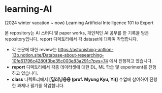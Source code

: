 # learning-AI
(2024 winter vacation ~ now) Learning Artificial Intelligence 101 to Expert

본 repository는 AI 스터디 및 paper works, 개인적인 AI 공부를 한 기록을 담은 repository입니다. report 디렉토리에서 각 dataset에 대하여 작업합니다.

- 각 논문에 대한 review는 https://astonishing-antlion-13b.notion.site/Database-about-researching-10fe61796c4280f3be35c003e83a291c?pvs=74 에서 진행하고 있습니다. 
- **report** 디렉토리에서 각종 데이터셋에 대한 DL, ML 학습 및 experiment를 진행하고 있습니다.
- **class** 디렉토리에서 **[딥러닝응용 (prof. Myung Kyu, Yi)]** 수업에 참여하여 진행한 과제나 필기를 작업합니다.
